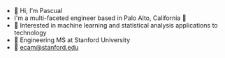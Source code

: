 - 👋 Hi, I’m Pascual
- I'm a multi-faceted engineer based in Palo Alto, California 🌁
- 👀 Interested in machine learning and statistical analysis applications to technology
- 🌲 Engineering MS at Stanford University
- 📩 ecam@stanford.edu

<!---
pascualcam/pascualcam is a ✨ special ✨ repository because its `README.md` (this file) appears on your GitHub profile.
You can click the Preview link to take a look at your changes.
--->
